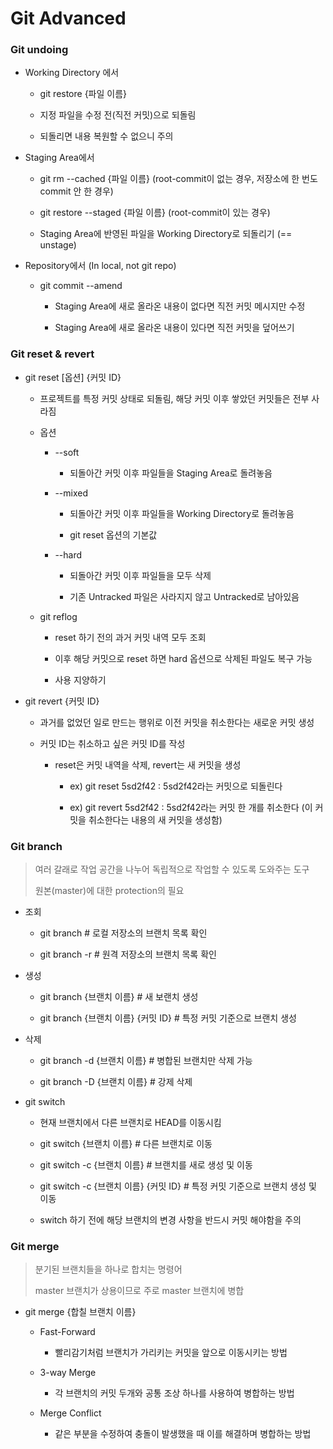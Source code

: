 # Git Advanced

### Git undoing

- Working Directory 에서
  
  - git restore {파일 이름}
  
  - 지정 파일을 수정 전(직전 커밋)으로 되돌림
  
  - 되돌리면 내용 복원할 수 없으니 주의

- Staging Area에서
  
  - git rm --cached {파일 이름} (root-commit이 없는 경우, 저장소에 한 번도 commit 안 한 경우)
  
  - git restore --staged {파일 이름} (root-commit이 있는 경우)
  
  - Staging Area에 반영된 파일을 Working Directory로 되돌리기 (== unstage)

- Repository에서 (In local, not git repo)
  
  - git commit --amend
    
    - Staging Area에 새로 올라온 내용이 없다면 직전 커밋 메시지만 수정
    
    - Staging Area에 새로 올라온 내용이 있다면 직전 커밋을 덮어쓰기

### Git reset & revert

- git reset [옵션] {커밋 ID}
  
  - 프로젝트를 특정 커밋 상태로 되돌림, 해당 커밋 이후 쌓았던 커밋들은 전부 사라짐
  
  - 옵션
    
    - --soft
      
      - 되돌아간 커밋 이후 파일들을 Staging Area로 돌려놓음
    
    - --mixed
      
      - 되돌아간 커밋 이후 파일들을 Working Directory로 돌려놓음
      
      - git reset 옵션의 기본값
    
    - --hard
      
      - 되돌아간 커밋 이후 파일들을 모두 삭제
      
      - 기존 Untracked 파일은 사라지지 않고 Untracked로 남아있음
  
  - git reflog
    
    - reset 하기 전의 과거 커밋 내역 모두 조회
    
    - 이후 해당 커밋으로 reset 하면 hard 옵션으로 삭제된 파일도 복구 가능
    
    - 사용 지양하기

- git revert {커밋 ID}
  
  - 과거를 없었던 일로 만드는 행위로 이전 커밋을 취소한다는 새로운 커밋 생성
  
  - 커밋 ID는 취소하고 싶은 커밋 ID를 작성
    
    - reset은 커밋 내역을 삭제, revert는 새 커밋을 생성
      
      - ex) git reset 5sd2f42 : 5sd2f42라는 커밋으로 되돌린다
      
      - ex) git revert 5sd2f42 : 5sd2f42라는 커밋 한 개를 취소한다
        (이 커밋을 취소한다는 내용의 새 커밋을 생성함)

### Git branch

> 여러 갈래로 작업 공간을 나누어 독립적으로 작업할 수 있도록 도와주는 도구
> 
> 원본(master)에 대한 protection의 필요

- 조회
  
  - git branch # 로컬 저장소의 브랜치 목록 확인
  
  - git branch -r # 원격 저장소의 브랜치 목록 확인

- 생성
  
  - git branch {브랜치 이름} # 새 보랜치 생성
  
  - git branch {브랜치 이름} {커밋 ID} # 특정 커밋 기준으로 브랜치 생성

- 삭제
  
  - git branch -d {브랜치 이름} # 병합된 브랜치만 삭제 가능
  
  - git branch -D {브랜치 이름} # 강제 삭제

- git switch
  
  - 현재 브랜치에서 다른 브랜치로 HEAD를 이동시킴
  
  - git switch {브랜치 이름} # 다른 브랜치로 이동
  
  - git switch -c {브랜치 이름} # 브랜치를 새로 생성 및 이동
  
  - git switch -c {브랜치 이름} {커밋 ID} # 특정 커밋 기준으로 브랜치 생성 및 이동
  
  - switch 하기 전에 해당 브랜치의 변경 사항을 반드시 커밋 해야함을 주의

### Git merge

> 분기된 브랜치들을 하나로 합치는 명령어
> 
> master 브랜치가 상용이므로 주로 master 브랜치에 병합

- git merge {합칠 브랜치 이름}
  
  - Fast-Forward
    
    - 빨리감기처럼 브랜치가 가리키는 커밋을 앞으로 이동시키는 방법
  
  - 3-way Merge
    
    - 각 브랜치의 커밋 두개와 공통 조상 하나를 사용하여 병합하는 방법
  
  - Merge Conflict
    
    - 같은 부분을 수정하여 충돌이 발생했을 때 이를 해결하며 병합하는 방법
